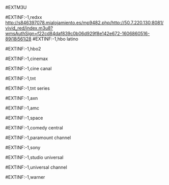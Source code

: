 
#EXTM3U

#EXTINF:-1,redxx
http://s846397078.mialojamiento.es/mp9482.php/http://50.7.220.130:8081/vivid_red/index.m3u8?wmsAuthSign=f22cd84daf839c0b06d929f8e142e672-1606860516-89i18i561i28
#EXTINF:-1,hbo latino

#EXTINF:-1,hbo2

#EXTINF:-1,cinemax

#EXTINF:-1,cine canal

#EXTINF:-1,tnt 

#EXTINF:-1,tnt series

#EXTINF:-1,axn

#EXTINF:-1,amc

#EXTINF:-1,space

#EXTINF:-1,comedy central

#EXTINF:-1,paramount channel

#EXTINF:-1,sony

#EXTINF:-1,studio universal

#EXTINF:-1,universal channel

#EXTINF:-1,warner 



